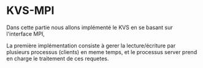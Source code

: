 # KVS-MPI

Dans cette partie nous allons implémenté le KVS en se basant sur l'interface MPI,

La première implémentation consiste à gerer la lecture/écriture par plusieurs processus (clients) en meme temps, et le processus server prend en charge le traitement de ces requetes. 
